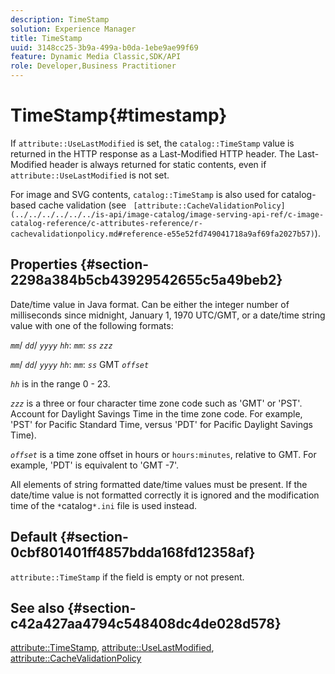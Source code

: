 ```yaml
---
description: TimeStamp
solution: Experience Manager
title: TimeStamp
uuid: 3148cc25-3b9a-499a-b0da-1ebe9ae99f69
feature: Dynamic Media Classic,SDK/API
role: Developer,Business Practitioner
---
```


# TimeStamp{#timestamp}

If `attribute::UseLastModified` is set, the `catalog::TimeStamp` value is returned in the HTTP response as a Last-Modified HTTP header. The Last-Modified header is always returned for static contents, even if `attribute::UseLastModified` is not set.

For image and SVG contents, `catalog::TimeStamp` is also used for catalog-based cache validation (see ` [attribute::CacheValidationPolicy](../../../../../../is-api/image-catalog/image-serving-api-ref/c-image-catalog-reference/c-attributes-reference/r-cachevalidationpolicy.md#reference-e55e52fd749041718a9af69fa2027b57)`).

## Properties {#section-2298a384b5cb43929542655c5a49beb2}

Date/time value in Java format. Can be either the integer number of milliseconds since midnight, January 1, 1970 UTC/GMT, or a date/time string value with one of the following formats:

*`mm`*/ *`dd`*/ *`yyyy`* *`hh`*: *`mm`*: *`ss`* *`zzz`*

*`mm`*/ *`dd`*/ *`yyyy`* *`hh`*: *`mm`*: *`ss`* GMT *`offset`*

*`hh`* is in the range 0 - 23.

*`zzz`* is a three or four character time zone code such as 'GMT' or 'PST'. Account for Daylight Savings Time in the time zone code. For example, 'PST' for Pacific Standard Time, versus 'PDT' for Pacific Daylight Savings Time).

*`offset`* is a time zone offset in hours or `hours:minutes`, relative to GMT. For example, 'PDT' is equivalent to 'GMT -7'.

All elements of string formatted date/time values must be present. If the date/time value is not formatted correctly it is ignored and the modification time of the `*`catalog`*.ini` file is used instead.

## Default {#section-0cbf801401ff4857bdda168fd12358af}

`attribute::TimeStamp` if the field is empty or not present.

## See also {#section-c42a427aa4794c548408dc4de028d578}

[attribute::TimeStamp](../../../../../../is-api/image-catalog/image-serving-api-ref/c-image-catalog-reference/c-attributes-reference/r-timestamp.md#reference-4213c599a64942ee8cb9d80696b08296), [attribute::UseLastModified](../../../../../../is-api/image-catalog/image-serving-api-ref/c-image-catalog-reference/c-attributes-reference/r-uselastmodified.md#reference-73ecc421e6864a38aec5a4775f06b8e8), [attribute::CacheValidationPolicy](../../../../../../is-api/image-catalog/image-serving-api-ref/c-image-catalog-reference/c-attributes-reference/r-cachevalidationpolicy.md#reference-e55e52fd749041718a9af69fa2027b57) 
